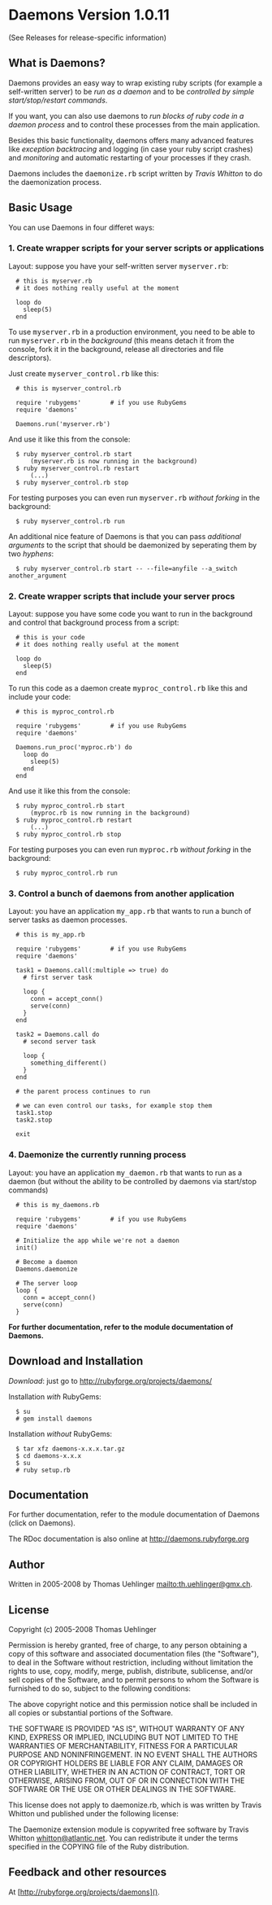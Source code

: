 # Daemons Version 1.0.11

(See Releases for release-specific information)

## What is Daemons?

Daemons provides an easy way to wrap existing ruby scripts (for example a self-written server) 
to be <i>run as a daemon</i> and to be <i>controlled by simple start/stop/restart commands</i>.

If you want, you can also use daemons to <i>run blocks of ruby code in a daemon process</i> and to control
these processes from the main application.

Besides this basic functionality, daemons offers many advanced features like <i>exception backtracing</i> 
and logging (in case your ruby script crashes) and <i>monitoring</i> and automatic restarting of your processes
if they crash.

Daemons includes the <tt>daemonize.rb</tt> script written by <i>Travis Whitton</i> to do the daemonization
process.

## Basic Usage

You can use Daemons in four differet ways:

### 1. Create wrapper scripts for your server scripts or applications

Layout: suppose you have your self-written server <tt>myserver.rb</tt>:

```
  # this is myserver.rb
  # it does nothing really useful at the moment
  
  loop do
    sleep(5)
  end
```  
To use <tt>myserver.rb</tt> in a production environment, you need to be able to
run <tt>myserver.rb</tt> in the _background_ (this means detach it from the console, fork it
in the background, release all directories and file descriptors).

Just create <tt>myserver_control.rb</tt> like this:

```
  # this is myserver_control.rb
  
  require 'rubygems'        # if you use RubyGems
  require 'daemons'
  
  Daemons.run('myserver.rb')
```  
And use it like this from the console:

```
  $ ruby myserver_control.rb start
      (myserver.rb is now running in the background)
  $ ruby myserver_control.rb restart
      (...)
  $ ruby myserver_control.rb stop
```  
For testing purposes you can even run <tt>myserver.rb</tt> <i>without forking</i> in the background:

```
  $ ruby myserver_control.rb run
```
An additional nice feature of Daemons is that you can pass <i>additional arguments</i> to the script that 
should be daemonized by seperating them by two _hyphens_:
  
```  
  $ ruby myserver_control.rb start -- --file=anyfile --a_switch another_argument
```  

### 2. Create wrapper scripts that include your server procs

Layout: suppose you have some code you want to run in the background and control that background process
from a script:

```
  # this is your code
  # it does nothing really useful at the moment
  
  loop do
    sleep(5)
  end
```  
To run this code as a daemon create <tt>myproc_control.rb</tt> like this and include your code:

```
  # this is myproc_control.rb
  
  require 'rubygems'        # if you use RubyGems
  require 'daemons'
  
  Daemons.run_proc('myproc.rb') do
    loop do
      sleep(5)
    end
  end
```  
And use it like this from the console:

```
  $ ruby myproc_control.rb start
      (myproc.rb is now running in the background)
  $ ruby myproc_control.rb restart
      (...)
  $ ruby myproc_control.rb stop
```  
For testing purposes you can even run <tt>myproc.rb</tt> <i>without forking</i> in the background:

```
  $ ruby myproc_control.rb run
```  
### 3. Control a bunch of daemons from another application

Layout: you have an application <tt>my_app.rb</tt> that wants to run a bunch of 
server tasks as daemon processes.

```
  # this is my_app.rb
  
  require 'rubygems'        # if you use RubyGems
  require 'daemons'
  
  task1 = Daemons.call(:multiple => true) do
    # first server task
    
    loop {
      conn = accept_conn()
      serve(conn)
    }
  end
  
  task2 = Daemons.call do
    # second server task
    
    loop {
      something_different()
    }
  end
  
  # the parent process continues to run
  
  # we can even control our tasks, for example stop them
  task1.stop
  task2.stop
  
  exit
```  
### 4. Daemonize the currently running process

Layout: you have an application <tt>my_daemon.rb</tt> that wants to run as a daemon
(but without the ability to be controlled by daemons via start/stop commands)

```
  # this is my_daemons.rb
  
  require 'rubygems'        # if you use RubyGems
  require 'daemons'
  
  # Initialize the app while we're not a daemon
  init()
  
  # Become a daemon
  Daemons.daemonize
  
  # The server loop
  loop {
    conn = accept_conn()
    serve(conn)
  }
```
  
<b>For further documentation, refer to the module documentation of Daemons.</b>

  
## Download and Installation

*Download*: just go to http://rubyforge.org/projects/daemons/

Installation *with* RubyGems:

```
  $ su
  # gem install daemons
```  
Installation *without* RubyGems:

```
  $ tar xfz daemons-x.x.x.tar.gz
  $ cd daemons-x.x.x
  $ su
  # ruby setup.rb
```  
## Documentation

For further documentation, refer to the module documentation of Daemons (click on Daemons).

The RDoc documentation is also online at http://daemons.rubyforge.org


## Author

Written in 2005-2008 by Thomas Uehlinger <mailto:th.uehlinger@gmx.ch>.

## License

Copyright (c) 2005-2008 Thomas Uehlinger

Permission is hereby granted, free of charge, to any person
obtaining a copy of this software and associated documentation
files (the "Software"), to deal in the Software without
restriction, including without limitation the rights to use,
copy, modify, merge, publish, distribute, sublicense, and/or sell
copies of the Software, and to permit persons to whom the
Software is furnished to do so, subject to the following
conditions:

The above copyright notice and this permission notice shall be
included in all copies or substantial portions of the Software.

THE SOFTWARE IS PROVIDED "AS IS", WITHOUT WARRANTY OF ANY KIND,
EXPRESS OR IMPLIED, INCLUDING BUT NOT LIMITED TO THE WARRANTIES
OF MERCHANTABILITY, FITNESS FOR A PARTICULAR PURPOSE AND
NONINFRINGEMENT. IN NO EVENT SHALL THE AUTHORS OR COPYRIGHT
HOLDERS BE LIABLE FOR ANY CLAIM, DAMAGES OR OTHER LIABILITY,
WHETHER IN AN ACTION OF CONTRACT, TORT OR OTHERWISE, ARISING
FROM, OUT OF OR IN CONNECTION WITH THE SOFTWARE OR THE USE OR
OTHER DEALINGS IN THE SOFTWARE.

This license does not apply to daemonize.rb, which is was written by 
Travis Whitton und published under the following license:

The Daemonize extension module is copywrited free software by Travis Whitton
<whitton@atlantic.net>. You can redistribute it under the terms specified in
the COPYING file of the Ruby distribution.

## Feedback and other resources

At [http://rubyforge.org/projects/daemons]().
